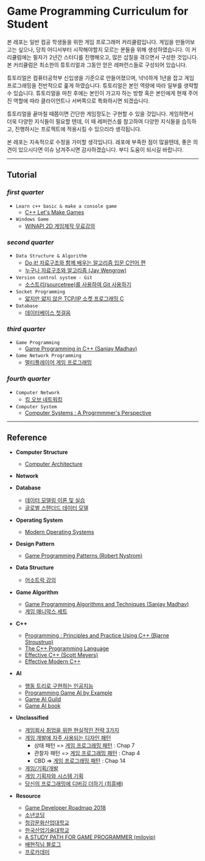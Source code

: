 # Game Programming Curriculum for Student
본 레포는 일반 컴공 학생들을 위한 게임 프로그래머 커리큘럼입니다.
게임을 만들어보고는 싶으나, 당최 어디서부터 시작해야할지 모르는 분들을 위해 생성하였습니다.
이 커리큘럼에는 필자가 2년간 스터디를 진행해오고, 많은 삽질을 겪으면서 구성한 것입니다.
본 커리큘럼은 최소한의 튜토리얼과 그동안 얻은 레퍼런스들로 구성되어 있습니다.

튜토리얼은 컴퓨터공학부 신입생을 기준으로 만들어졌으며,
넉넉하게 1년을 잡고 게임 프로그래밍을 전반적으로 훑게 하였습니다.
튜토리얼은 본인 역량에 따라 일부를 생략할 수 있습니다.
튜토리얼을 마친 후에는 본인이 가고자 하는 방향 혹은 본인에게 현재 주어진 역할에 따라
클라이언트나 서버쪽으로 특화하시면 되겠습니다.

튜토리얼을 끝마칠 때쯤이면 간단한 게임정도는 구현할 수 있을 것입니다.
게임하면서 더욱 다양한 지식들이 필요할 텐데,
이 때 레퍼런스를 참고하여 다양한 지식들을 습득하고,
진행하시는 프로젝트에 적용시킬 수 있으리라 생각됩니다.

본 레포는 지속적으로 수정을 가미할 생각입니다.
레포에 부족한 점이 많을텐데, 좋은 의견이 있으시다면 이슈 남겨주시면 감사하겠습니다.
부디 도움이 되시길 바랍니다.

---

## Tutorial

### _first quarter_
- `Learn c++ basic & make a console game`
    - [C++ Let's Make Games](https://www.inflearn.com/course/c_game-making/)
- `Windows Game`
    - [WINAPI 2D 게임제작 무료강의](https://www.youtube.com/playlist?list=PL4SIC1d_ab-YhAo-VE51_yxBHd6yZOFHu)
    
### _second quarter_
- `Data Structure & Algorithm`
    - [Do it! 자료구조와 함께 배우는 알고리즘 입문 C언어 편](http://www.yes24.com/24/goods/57798536?scode=032&OzSrank=2)
    - [누구나 자료구조와 알고리즘 (Jay Wengrow)](http://www.yes24.com/24/goods/61941073?scode=032&OzSrank=10)
- `Version control system - Git`
    - [소스트리(sourcetree)를 사용하여 Git 사용하기](https://www.inflearn.com/course/git-%EA%B0%95%EC%A2%8C-%EC%83%9D%ED%99%9C%EC%BD%94%EB%94%A9/)
- `Socket Programming`
    - [얇지만 얇지 않은 TCP/IP 소켓 프로그래밍 C](http://www.yes24.com/24/Goods/3595449?Acode=101)
- `Database`
   - [데이터베이스 첫걸음](http://www.yes24.com/24/Goods/32613394?Acode=101)

### _third quarter_        
- `Game Programming`
   - [Game Programming in C++ (Sanjay Madhav)](https://www.amazon.com/gp/product/B07B2ZG8V4/ref=oh_aui_d_detailpage_o00_?ie=UTF8&psc=1)
- `Game Network Programming`
   - [멀티플레이어 게임 프로그래밍](http://www.yes24.com/24/goods/38868446?scode=032&OzSrank=1)

### _fourth quarter_
- `Computer Network`
    - [킹 오브 네트워킹](http://www.yes24.com/24/Goods/58259041?Acode=101)
- `Computer System`
    - [Computer Systems : A Progrmmmer's Perspective](https://www.amazon.com/Computer-Systems-Programmers-Perspective-Engineering/dp/0134123832/ref=sr_1_2?ie=UTF8&qid=1533817645&sr=8-2&keywords=computer+systems+programmer%27s+perspective)

---

## Reference

- **Computer Structure**
    - [Computer Architecture](https://www.amazon.com/Computer-Architecture-Quantitative-Approach-Kaufmann/dp/0128119055/ref=dp_ob_title_bk)
    
- **Network**
    
    
- **Database**
    - [데이터 모델링 이론 및 실습](http://www.yes24.com/24/goods/6359356?scode=032&OzSrank=4)
    - [글로벌 스탠더드 데이터 모델](http://www.yes24.com/24/goods/60665517?scode=032&OzSrank=2)
    
- **Operating System**
    - [Modern Operating Systems](https://www.amazon.com/Operating-Systems-Tanenbaum-contributions-Herbert/dp/1292061421/ref=dp_ob_title_bk)

- **Design Pattern**
    - [Game Programming Patterns (Robert Nystrom)](http://www.yes24.com/24/goods/27767709?scode=032&OzSrank=1)

- **Data Structure**
    - [어소트락 강의](https://www.youtube.com/playlist?list=PL4SIC1d_ab-YJQ5lsS1CPzEAT1njDkEG9)
    
- **Game Algorithm**
    - [Game Programming Algorithms and Techniques (Sanjay Madhav)](http://www.yes24.com/24/goods/23562266?scode=029)
    - [게임 매니악스 세트](http://www.yes24.com/24/goods/12099048?scode=032&OzSrank=4)
    
- **C++**
    - [Programming : Principles and Practice Using C++ (Bjarne Stroustrup)](http://www.yes24.com/24/Goods/23207535?Acode=101)
    - [The C++ Programming Language](https://www.amazon.com/C-Programming-Language-4th/dp/0321563840/ref=sr_1_1?ie=UTF8&qid=1533818278&sr=8-1&keywords=the+c+programming+language+4th+edition)
    - [Effective C++ (Scott Meyers)](http://www.yes24.com/24/goods/17525589?scode=032&OzSrank=2)
    - [Effective Modern C++](http://www.yes24.com/24/Goods/20288684?Acode=101)
    

- **AI**
    - [행동 트리로 구현하는 인공지능](https://www.slideshare.net/yonghakim900/2009-ndc)
    - [Programming Game AI by Example](https://www.amazon.com/Programming-Example-Wordware-Developers-Library/dp/1556220782/ref=sr_1_5?ie=UTF8&qid=1534259868&sr=8-5&keywords=game+ai) 
    - [Game AI Guild](http://www.gameai.com/)
    - [Game AI book](http://gameaibook.org/)
    
- **Unclassified**
    - [게임회사 취업을 위한 현실적인 전략 3가지](https://www.slideshare.net/nakhyoungkim73/3-75992062)
    - [게임 개발에 자주 사용되는 디자인 패턴](https://www.slideshare.net/ssuserc7d9d4/ss-41081616)
        - 상태 패턴 => [게임 프로그래밍 패턴](http://www.yes24.com/24/goods/27767709?scode=032&OzSrank=1) : Chap 7
        - 관찰자 패턴 => [게임 프로그래밍 패턴](http://www.yes24.com/24/goods/27767709?scode=032&OzSrank=1) : Chap 4
        - CBD => [게임 프로그래밍 패턴](http://www.yes24.com/24/goods/27767709?scode=032&OzSrank=1) : Chap 14
    - [게임/기획/개발](http://www.yes24.com/24/goods/23406384?scode=032&OzSrank=4)
    - [게임 기획자와 시스템 기획](http://www.yes24.com/24/goods/29317788?scode=032&OzSrank=1)
    - [당신의 프로그래밍에 디버깅 더하기 (최흥배)](https://ridibooks.com/v2/Detail?id=443000221&_s=search&_q=%EB%94%94%EB%B2%84%EA%B9%85)
    
- **Resource**
    - [Game Developer Roadmap 2018](https://github.com/utilForever/game-developer-roadmap)
    - [소년코딩](http://boycoding.tistory.com/125?category=915174)
    - [청강문화산업대학교](http://www.ck.ac.kr/school-department/game/curriculum)
    - [한국산업기술대학교](http://subweb.kpu.ac.kr/contents/game/cor/system.html)
    - [A STUDY PATH FOR GAME PROGRAMMER (miloyip)](https://github.com/miloyip/game-programmer)
    - [배현직님 블로그](https://blog.naver.com/PostList.nhn?blogId=imays&skinType=&skinId=&from=menu&userSelectMenu=true)
    - [프로카데미](http://www.procademy.co.kr/fullcourse_formal.html?p=1#curriculum)
